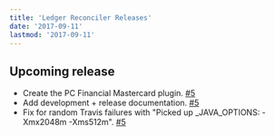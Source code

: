 ```yaml
---
title: 'Ledger Reconciler Releases'
date: '2017-09-11'
lastmod: '2017-09-11'
---
```


## Upcoming release

- Create the PC Financial Mastercard plugin. [#5](https://github.com/marvinpinto/ledger-reconciler/pull/5)
- Add development + release documentation. [#5](https://github.com/marvinpinto/ledger-reconciler/pull/5)
- Fix for random Travis failures with "Picked up _JAVA_OPTIONS: -Xmx2048m -Xms512m". [#5](https://github.com/marvinpinto/ledger-reconciler/pull/5)
